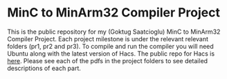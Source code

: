 # MinC to MinArm32 Compiler Project

This is the public repository for my (Goktug Saatcioglu) MinC to MinArm32 Compiler Project. Each project milestone is under the relevant relevant folders (pr1, pr2 and pr3). To compile and run the compiler you will need Ubuntu along with the latest version of Hacs. The public repo for Hacs is [here](https://github.com/crsx/hacs). Please see each of the pdfs in the project folders to see detailed descriptions of each part.